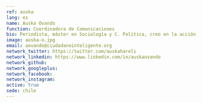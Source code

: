 ```yaml
---
ref: auska
lang: es
name: Auska Ovando
function: Coordinadora de Comunicaciones
bio: Periodista, máster en Sociología y C. Política, creo en la acción colectiva para el cambio social!
image: auska-o.jpg
email: aovando@ciudadanointeligente.org
network_twitter: https://twitter.com/auskahareli
network_linkedin: https://www.linkedin.com/in/auskaovando
network_github:
network_googleplus:
network_facebook:
network_instagram:
active: true
sede: chile
---
```

